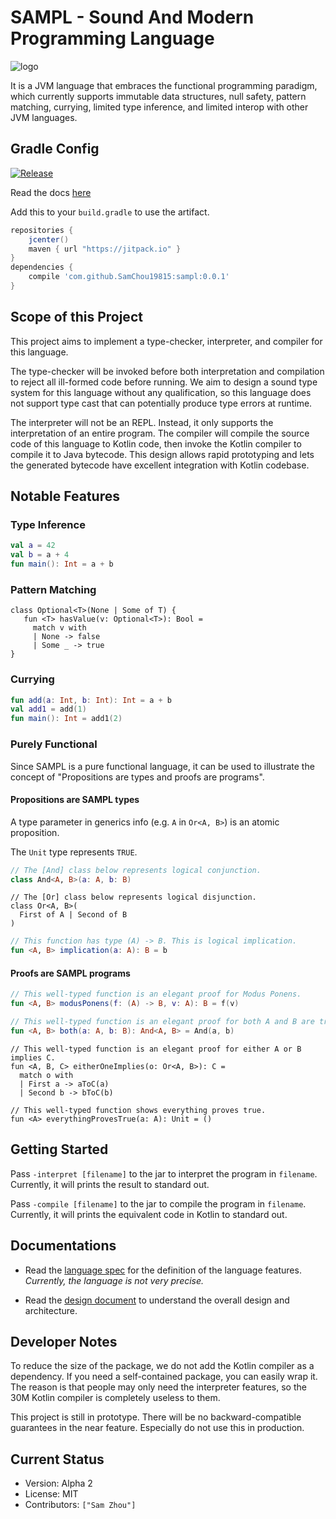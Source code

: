 # SAMPL - Sound And Modern Programming Language

![logo](https://developersam.com/assets/app-icons/sampl.png)

It is a JVM language that embraces the functional programming paradigm, which currently supports 
immutable data structures, null safety, pattern matching, currying, limited type inference, and 
limited interop with other JVM languages.

## Gradle Config

[![Release](https://jitpack.io/v/SamChou19815/sampl.svg)](https://jitpack.io/#SamChou19815/sampl)

Read the docs [here](http://docs.developersam.com/sampl/)

Add this to your `build.gradle` to use the artifact.

```groovy
repositories {
    jcenter()
    maven { url "https://jitpack.io" }
}
dependencies {
    compile 'com.github.SamChou19815:sampl:0.0.1'
}
```

## Scope of this Project

This project aims to implement a type-checker, interpreter, and compiler for this language. 

The type-checker will be invoked before both interpretation and compilation to reject all ill-formed
code before running. We aim to design a sound type system for this language without any 
qualification, so this language does not support type cast that can potentially produce type errors
at runtime.

The interpreter will not be an REPL. Instead, it only supports the interpretation of an entire 
program. The compiler will compile the source code of this language to Kotlin code, then invoke
the Kotlin compiler to compile it to Java bytecode. This design allows rapid prototyping and lets
the generated bytecode have excellent integration with Kotlin codebase.

## Notable Features

### Type Inference

```kotlin
val a = 42
val b = a + 4
fun main(): Int = a + b
```

### Pattern Matching

```
class Optional<T>(None | Some of T) {
   fun <T> hasValue(v: Optional<T>): Bool = 
     match v with
     | None -> false
     | Some _ -> true
}
```

### Currying

```kotlin
fun add(a: Int, b: Int): Int = a + b
val add1 = add(1)
fun main(): Int = add1(2)
```

### Purely Functional

Since SAMPL is a pure functional language, it can be used to illustrate the concept of 
"Propositions are types and proofs are programs".

#### Propositions are SAMPL types

A type parameter in generics info (e.g. `A` in `Or<A, B>`) is an atomic proposition.

The `Unit` type represents `TRUE`.

```kotlin
// The [And] class below represents logical conjunction.
class And<A, B>(a: A, b: B)
```

```
// The [Or] class below represents logical disjunction.
class Or<A, B>(
  First of A | Second of B
)
```

```kotlin
// This function has type (A) -> B. This is logical implication.
fun <A, B> implication(a: A): B = b
```

#### Proofs are SAMPL programs

```kotlin
// This well-typed function is an elegant proof for Modus Ponens.
fun <A, B> modusPonens(f: (A) -> B, v: A): B = f(v)
```

```kotlin
// This well-typed function is an elegant proof for both A and B are true.
fun <A, B> both(a: A, b: B): And<A, B> = And(a, b)
```

```
// This well-typed function is an elegant proof for either A or B implies C.
fun <A, B, C> eitherOneImplies(o: Or<A, B>): C = 
  match o with
  | First a -> aToC(a)
  | Second b -> bToC(b)
```

```
// This well-typed function shows everything proves true.
fun <A> everythingProvesTrue(a: A): Unit = () 
```

## Getting Started

Pass `-interpret [filename]` to the jar to interpret the program in `filename`. Currently, it will
prints the result to standard out.

Pass `-compile [filename]` to the jar to compile the program in `filename`. Currently, it will 
prints the equivalent code in Kotlin to standard out.

## Documentations

- Read the [language spec](./LANGUAGE_SPEC.md) for the definition of the language features. 
*Currently, the language is not very precise.*

- Read the [design document](./DESIGN_DOCS.md) to understand the overall design and architecture.

## Developer Notes

To reduce the size of the package, we do not add the Kotlin compiler as a dependency. If you need
a self-contained package, you can easily wrap it. The reason is that people may only need the 
interpreter features, so the 30M Kotlin compiler is completely useless to them.

This project is still in prototype. There will be no backward-compatible guarantees in the near
feature. Especially do not use this in production.

## Current Status

- Version: Alpha 2
- License: MIT
- Contributors: `["Sam Zhou"]`
